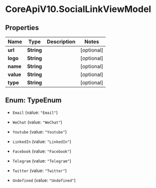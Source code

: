 # CoreApiV10.SocialLinkViewModel

## Properties
Name | Type | Description | Notes
------------ | ------------- | ------------- | -------------
**url** | **String** |  | [optional] 
**logo** | **String** |  | [optional] 
**name** | **String** |  | [optional] 
**value** | **String** |  | [optional] 
**type** | **String** |  | [optional] 


<a name="TypeEnum"></a>
## Enum: TypeEnum


* `Email` (value: `"Email"`)

* `WeChat` (value: `"WeChat"`)

* `Youtube` (value: `"Youtube"`)

* `LinkedIn` (value: `"LinkedIn"`)

* `Facebook` (value: `"Facebook"`)

* `Telegram` (value: `"Telegram"`)

* `Twitter` (value: `"Twitter"`)

* `Undefined` (value: `"Undefined"`)




